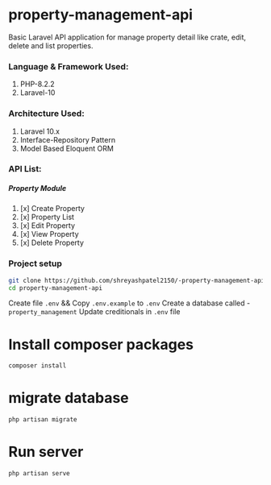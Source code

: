 # property-management-api
Basic Laravel API application for manage property detail like crate, edit, delete and list properties.

### Language & Framework Used:
1. PHP-8.2.2
1. Laravel-10

### Architecture Used:
1. Laravel 10.x
2. Interface-Repository Pattern
3. Model Based Eloquent ORM

### API List:
##### Property Module
1. [x] Create Property
2. [x] Property List
3. [x] Edit Property
4. [x] View Property
5. [x] Delete Property


### Project setup

```bash
git clone https://github.com/shreyashpatel2150/-property-management-api.git
cd property-management-api
```

Create file `.env` && Copy `.env.example` to `.env`
Create a database called - `property_management`
Update creditionals in `.env` file

# Install composer packages
```bash
composer install
```

# migrate database
```bash
php artisan migrate
```

# Run server
```bash
php artisan serve
```